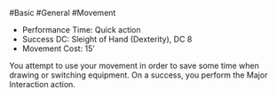 #Basic #General #Movement
 
- Performance Time: Quick action
- Success DC: Sleight of Hand (Dexterity), DC 8
- Movement Cost: 15'
 
You attempt to use your movement in order to save some time when drawing or switching equipment. On a success, you perform the Major Interaction action.